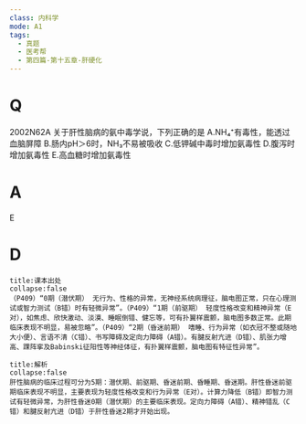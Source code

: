 ```yaml
---
class: 内科学
mode: A1
tags:
  - 真题
  - 医考帮
  - 第四篇-第十五章-肝硬化
---
```


# Q
2002N62A 关于肝性脑病的氨中毒学说，下列正确的是
A.NH₄⁺有毒性，能透过血脑屏障
B.肠内pH＞6时，NH₃不易被吸收
C.低钾碱中毒时增加氨毒性
D.腹泻时增加氨毒性
E.高血糖时增加氨毒性

# A
E
# D
```ad-note
title:课本出处
collapse:false
（P409）“0期（潜伏期） 无行为、性格的异常，无神经系统病理征，脑电图正常，只在心理测试或智力测试（B错）时有轻微异常”。（P409）“1期（前驱期） 轻度性格改变和精神异常（E对），如焦虑、欣快激动、淡漠、睡眠倒错、健忘等，可有扑翼样震颤，脑电图多数正常。此期临床表现不明显，易被忽略”。（P409）“2期（昏迷前期） 嗜睡、行为异常（如衣冠不整或随地大小便）、言语不清（C错）、书写障碍及定向力障碍（A错）。有腱反射亢进（D错）、肌张力增高、踝阵挛及Babinski征阳性等神经体征，有扑翼样震颤，脑电图有特征性异常”。
```

```ad-summary
title:解析
collapse:false
肝性脑病的临床过程可分为5期：潜伏期、前驱期、昏迷前期、昏睡期、昏迷期。肝性昏迷前驱期临床表现不明显，主要表现为轻度性格改变和行为异常（E对）。计算力降低（B错）即智力测试有轻微异常，为肝性昏迷0期（潜伏期）的主要临床表现。定向力障碍（A错）、精神错乱（C错）和腱反射亢进（D错）于肝性昏迷2期才开始出现。
```

